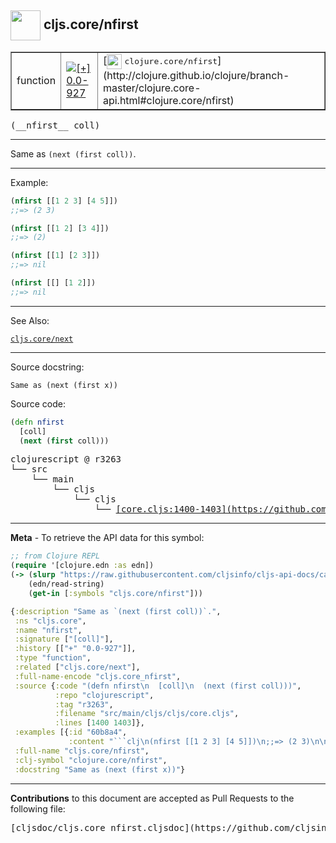 ## <img width="48px" valign="middle" src="http://i.imgur.com/Hi20huC.png"> cljs.core/nfirst

 <table border="1">
<tr>

<td>function</td>
<td><a href="https://github.com/cljsinfo/cljs-api-docs/tree/0.0-927"><img valign="middle" alt="[+] 0.0-927" src="https://img.shields.io/badge/+-0.0--927-lightgrey.svg"></a> </td>
<td>
[<img height="24px" valign="middle" src="http://i.imgur.com/1GjPKvB.png"> <samp>clojure.core/nfirst</samp>](http://clojure.github.io/clojure/branch-master/clojure.core-api.html#clojure.core/nfirst)
</td>
</tr>
</table>

 <samp>
(__nfirst__ coll)<br>
</samp>

---

Same as `(next (first coll))`.

---

Example:

```clj
(nfirst [[1 2 3] [4 5]])
;;=> (2 3)

(nfirst [[1 2] [3 4]])
;;=> (2)

(nfirst [[1] [2 3]])
;;=> nil

(nfirst [[] [1 2]])
;;=> nil
```

---

See Also:

[`cljs.core/next`](cljs.core_next.md)<br>

---

Source docstring:

```
Same as (next (first x))
```

Source code:

```clj
(defn nfirst
  [coll]
  (next (first coll)))
```

 <pre>
clojurescript @ r3263
└── src
    └── main
        └── cljs
            └── cljs
                └── <ins>[core.cljs:1400-1403](https://github.com/clojure/clojurescript/blob/r3263/src/main/cljs/cljs/core.cljs#L1400-L1403)</ins>
</pre>


---

__Meta__ - To retrieve the API data for this symbol:

```clj
;; from Clojure REPL
(require '[clojure.edn :as edn])
(-> (slurp "https://raw.githubusercontent.com/cljsinfo/cljs-api-docs/catalog/cljs-api.edn")
    (edn/read-string)
    (get-in [:symbols "cljs.core/nfirst"]))
```

```clj
{:description "Same as `(next (first coll))`.",
 :ns "cljs.core",
 :name "nfirst",
 :signature ["[coll]"],
 :history [["+" "0.0-927"]],
 :type "function",
 :related ["cljs.core/next"],
 :full-name-encode "cljs.core_nfirst",
 :source {:code "(defn nfirst\n  [coll]\n  (next (first coll)))",
          :repo "clojurescript",
          :tag "r3263",
          :filename "src/main/cljs/cljs/core.cljs",
          :lines [1400 1403]},
 :examples [{:id "60b8a4",
             :content "```clj\n(nfirst [[1 2 3] [4 5]])\n;;=> (2 3)\n\n(nfirst [[1 2] [3 4]])\n;;=> (2)\n\n(nfirst [[1] [2 3]])\n;;=> nil\n\n(nfirst [[] [1 2]])\n;;=> nil\n```"}],
 :full-name "cljs.core/nfirst",
 :clj-symbol "clojure.core/nfirst",
 :docstring "Same as (next (first x))"}

```

---

__Contributions__ to this document are accepted as Pull Requests to the following file:

 <pre>
[cljsdoc/cljs.core_nfirst.cljsdoc](https://github.com/cljsinfo/cljs-api-docs/blob/master/cljsdoc/cljs.core_nfirst.cljsdoc)
</pre>


